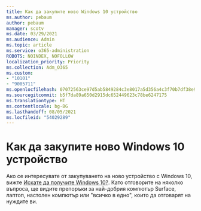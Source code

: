 ```yaml
---
title: Как да закупите ново Windows 10 устройство
ms.author: pebaum
author: pebaum
manager: scotv
ms.date: 03/29/2021
ms.audience: Admin
ms.topic: article
ms.service: o365-administration
ROBOTS: NOINDEX, NOFOLLOW
localization_priority: Priority
ms.collection: Adm_O365
ms.custom:
- "10101"
- "9005711"
ms.openlocfilehash: 07072563ce97d5ab5849284c3e8017a5d356a4c3f70b7df38e94d2e9a33e056e
ms.sourcegitcommit: b5f7da89a650d2915dc652449623c78be6247175
ms.translationtype: HT
ms.contentlocale: bg-BG
ms.lasthandoff: 08/05/2021
ms.locfileid: "54029289"
---
```

# <a name="how-to-buy-a-new-windows-10-device"></a>Как да закупите ново Windows 10 устройство

Ако се интересувате от закупуването на ново устройство с Windows 10, вижте [Искате да получите Windows 10?](https://www.microsoft.com/windows/get-windows-10). Като отговорите на няколко въпроса, ще видите препоръки за най-добрия компютър Surface, лаптоп, настолен компютър или "всичко в едно", които да отговарят на нуждите ви.